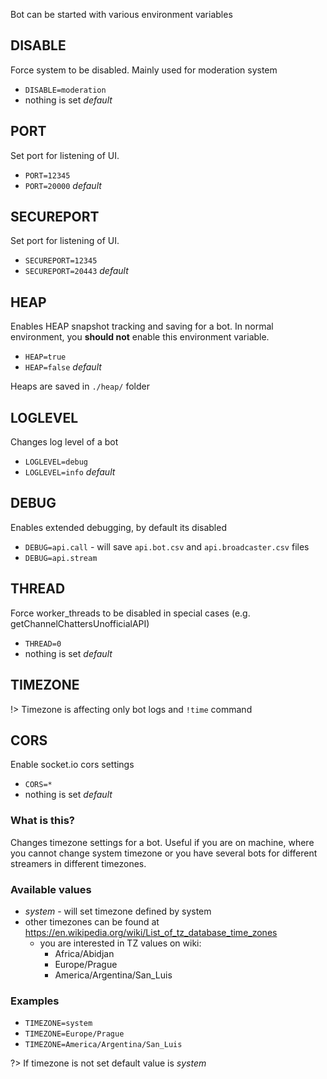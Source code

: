 Bot can be started with various environment variables

## DISABLE

Force system to be disabled. Mainly used for moderation system

- `DISABLE=moderation`
- nothing is set *default*

## PORT

Set port for listening of UI.

- `PORT=12345`
- `PORT=20000` *default*

## SECUREPORT

Set port for listening of UI.

- `SECUREPORT=12345`
- `SECUREPORT=20443` *default*

## HEAP

Enables HEAP snapshot tracking and saving for a bot. In normal environment,
you **should not** enable this environment variable.

- `HEAP=true`
- `HEAP=false` *default*

Heaps are saved in `./heap/` folder

## LOGLEVEL

Changes log level of a bot

- `LOGLEVEL=debug`
- `LOGLEVEL=info` *default*

## DEBUG

Enables extended debugging, by default its disabled

- `DEBUG=api.call` - will save `api.bot.csv` and `api.broadcaster.csv` files
- `DEBUG=api.stream`

## THREAD

Force worker_threads to be disabled in special cases (e.g. getChannelChattersUnofficialAPI)

- `THREAD=0`
- nothing is set *default*

## TIMEZONE

!> Timezone is affecting only bot logs and `!time` command

## CORS

Enable socket.io cors settings

- `CORS=*`
- nothing is set *default*

### What is this?

Changes timezone settings for a bot. Useful if you are on machine, where you
cannot change system timezone or you have several bots for different streamers
in different timezones.

### Available values

- *system* - will set timezone defined by system
- other timezones can be found at <https://en.wikipedia.org/wiki/List_of_tz_database_time_zones>
  - you are interested in TZ values on wiki:
    - Africa/Abidjan
    - Europe/Prague
    - America/Argentina/San_Luis

### Examples

- `TIMEZONE=system`
- `TIMEZONE=Europe/Prague`
- `TIMEZONE=America/Argentina/San_Luis`

?> If timezone is not set default value is *system*
